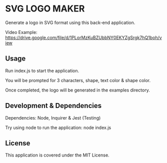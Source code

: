 # SVG LOGO MAKER

Generate a logo in SVG format using this back-end application.

Video Example: https://drive.google.com/file/d/1PLorMzKuBZUbbNY0EKYZgSrgk7hQ1boh/view

## Usage

Run index.js to start the application.

You will be prompted for 3 characters, shape, text color & shape color.

Once completed, the logo will be generated in the examples directory.

## Development & Dependencies

Dependencies: Node, Inquirer & Jest (Testing)

Try using node to run the application:
    node index.js

## License

This application is covered under the MIT License.
